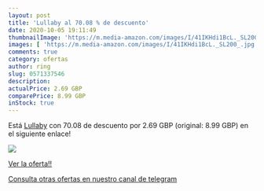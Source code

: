 ```yaml
---
layout: post
title: 'Lullaby al 70.08 % de descuento'
date: 2020-10-05 19:11:49
thumbnailImage: 'https://m.media-amazon.com/images/I/41IKHdi1BcL._SL200_.jpg'
images: [ 'https://m.media-amazon.com/images/I/41IKHdi1BcL._SL200_.jpg' ]
comments: true
category: ofertas
author: ring
slug: 0571337546
description:
actualPrice: 2.69 GBP
comparePrice: 8.99 GBP
inStock: true
---
```


Está [Lullaby](https://www.amazon.co.uk/dp/0571337546/?tag=redken01-21) con 70.08 de descuento por 2.69 GBP (original: 8.99 GBP) en el siguiente enlace!

[![](https://m.media-amazon.com/images/I/41IKHdi1BcL._SL200_.jpg)](https://www.amazon.co.uk/dp/0571337546/?tag=redken01-21)

[Ver la oferta!!](https://www.amazon.co.uk/dp/0571337546/?tag=redken01-21)

[Consulta otras ofertas en nuestro canal de telegram](https://t.me/s/ofertas25)
